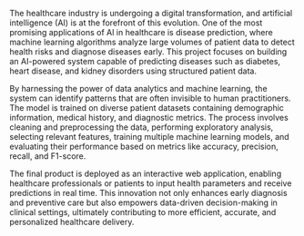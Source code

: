 The healthcare industry is undergoing a digital transformation, and artificial intelligence (AI) is at the forefront of this evolution. One of the most promising applications of AI in healthcare is disease prediction, where machine learning algorithms analyze large volumes of patient data to detect health risks and diagnose diseases early. This project focuses on building an AI-powered system capable of predicting diseases such as diabetes, heart disease, and kidney disorders using structured patient data.

By harnessing the power of data analytics and machine learning, the system can identify patterns that are often invisible to human practitioners. The model is trained on diverse patient datasets containing demographic information, medical history, and diagnostic metrics. The process involves cleaning and preprocessing the data, performing exploratory analysis, selecting relevant features, training multiple machine learning models, and evaluating their performance based on metrics like accuracy, precision, recall, and F1-score.

The final product is deployed as an interactive web application, enabling healthcare professionals or patients to input health parameters and receive predictions in real time. This innovation not only enhances early diagnosis and preventive care but also empowers data-driven decision-making in clinical settings, ultimately contributing to more efficient, accurate, and personalized healthcare delivery.
